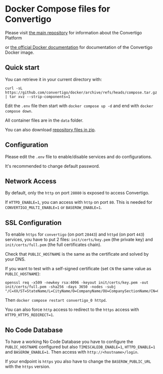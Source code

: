 # Docker Compose files for Convertigo

Please visit [the main repository](https://github.com/convertigo/convertigo/tree/master) for information about the Convertigo Platform

or [the official Docker documentation](https://hub.docker.com/_/convertigo) for documentation of the Convertigo Docker image.

## Quick start

You can retrieve it in your current directory with:
```shell
curl -sL https://github.com/convertigo/docker/archive/refs/heads/compose.tar.gz | tar xvz --strip-components=1
```

Edit the `.env` file then start with `docker compose up -d` and end with `docker compose down`.

All container files are in the `data` folder.

You can also download [repository files in zip](https://github.com/convertigo/docker/archive/refs/heads/compose.zip).

## Configuration

Please edit the `.env` file to enable/disable services and do configurations.

It's recommended to change default password.

## Network Access

By default, only the `http` on port `28080` is exposed to access Convertigo.

If `HTTPD_ENABLE=1`, you can access with `http` on port `80`. This is needed for `CONVERTIGO_MULTI_ENABLE=1` or `BASEROW_ENABLE=1`.

## SSL Configuration

To enable `https` for `convertigo` (on port `28443`) and `httpd` (on port `443`) services, you have to put 2 files: `init/certs/key.pem` (the private key) and `init/certs/full.pem` (the full certificates chain).

Check that `PUBLIC_HOSTNAME` is the same as the certificate and solved by your DNS.

If you want to test with a self-signed certificate (set `CN` the same value as `PUBLIC_HOSTNAME`):
```shell
openssl req -x509 -newkey rsa:4096 -keyout init/certs/key.pem -out init/certs/full.pem -sha256 -days 3650 -nodes -subj "/C=XX/ST=StateName/L=CityName/O=CompanyName/OU=CompanySectionName/CN=CommonNameOrHostname"
```

Then `docker compose restart convertigo_0 httpd`.

You can also force `http` access to redirect to the `https` access with `HTTPD_HTTPS_REDIRECT=1`.

## No Code Database

To have a working No Code Database you have to configure the `PUBLIC_HOSTNAME` configured but also `TIMESCALEDB_ENABLE=1`, `HTTPD_ENABLE=1` and `BASEROW_ENABLE=1`. Then access with `http://<hostname>/login`.

If your endpoint is `https` you also have to change the `BASEROW_PUBLIC_URL` with the `https` version.
